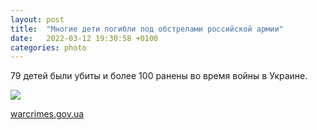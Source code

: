 ```yaml
---
layout: post
title:  "Многие дети погибли под обстрелами российской армии"
date:   2022-03-12 19:30:58 +0100
categories: photo
---
```


79 детей были убиты и более 100 ранены во время войны в Украине.

<img src="{{ site.baseurl }}/assets/images/4/FNoxHe4WQAQOQZj.jpeg">


<a href="https://warcrimes.gov.ua/">warcrimes.gov.ua</a>

